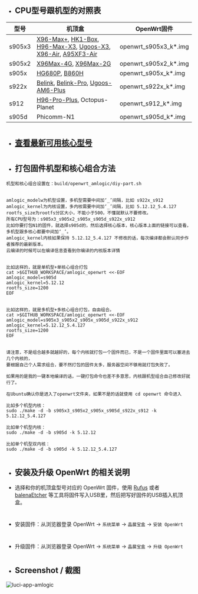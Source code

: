 - ## CPU型号跟机型的对照表

| 型号  | 机顶盒 | OpenWrt固件 |
| ---- | ---- | ---- |
| s905x3 | [X96-Max+](https://tokopedia.link/uMaH09s41db), [HK1-Box](https://tokopedia.link/xhWeQgTuwfb), [H96-Max-X3](https://tokopedia.link/KuWvwoYuwfb), [Ugoos-X3](https://tokopedia.link/duoIXZpdGgb), [X96-Air](https://tokopedia.link/5WHiETbdGgb), [A95XF3-Air](https://tokopedia.link/ByBL45jdGgb) | openwrt_s905x3_k*.img |
| s905x2 | [X96Max-4G](https://tokopedia.link/HcfLaRzjqeb), [X96Max-2G](https://tokopedia.link/ro207Hsjqeb) | openwrt_s905x2_k*.img |
| s905x | [HG680P](https://tokopedia.link/HbrIbqQcGgb), [B860H](https://tokopedia.link/hnXvHn5uwfb) | openwrt_s905x_k*.img |
| s922x | [Belink](https://tokopedia.link/RAgZmOM41db), [Belink-Pro](https://tokopedia.link/sfTHlfS41db), [Ugoos-AM6-Plus](https://tokopedia.link/pHGKXuV41db) | openwrt_s922x_k*.img |
| s912 | [H96-Pro-Plus](https://tokopedia.link/jb42fsBdGgb), Octopus-Planet | openwrt_s912_k*.img |
| s905d | Phicomm-N1 | openwrt_s905d_k*.img |


#
#

- ## [查看最新可用核心型号](https://github.com/ophub/amlogic-s9xxx-openwrt/tree/main/amlogic-s9xxx/amlogic-kernel)

#
#

- ## 打包固件机型和核心组合方法 
```
机型和核心组合设置在：build/openwrt_amlogic/diy-part.sh


amlogic_modelw为机型设置，多机型需要中间加‘_’间隔，比如 s922x_s912
amlogic_kernel为内核设置，多内核需要中间加‘_’间隔，比如 5.12.12_5.4.127
rootfs_size为rootfs分区大小，不能小于500，不懂就默认不要修改。
所有CPU型号为：s905x3_s905x2_s905x_s905d_s922x_s912
比如你要打包N1的固件，就选择s905d的，然后选择核心版本，核心版本上面的链接可以查看，多机型跟多核心都要中间加‘_’。
amlogic_kernel内核如果保持 5.12.12_5.4.127 不修改的话，每次编译都会默认同步作者推荐的最新版本。
云编译的时候可以在编译信息查看到你编译的内核版本详情


比如这样的，就是单机型+单核心组合打包
cat >$GITHUB_WORKSPACE/amlogic_openwrt <<-EOF
amlogic_model=s905d
amlogic_kernel=5.12.12
rootfs_size=1200
EOF


比如这样的，就是多机型+多核心组合打包，自由组合。
cat >$GITHUB_WORKSPACE/amlogic_openwrt <<-EOF
amlogic_model=s905x3_s905x2_s905x_s905d_s922x_s912
amlogic_kernel=5.12.12_5.4.127
rootfs_size=1200
EOF


请注意，不是组合越多就越好的，每个内核就打包一个固件而已，不是一个固件里面可以塞进去几个内核的，
要根据自己个人需求组合，要不然打包的固件太多，服务器空间不够用就打包失败了。
```


```
如果用的是我的一键本地编译的话，一键打包命令也差不多意思，内核跟机型组合自己修改好就行了。

在Ubuntu确认你是进入了openwrt文件夹，如果不是的话就使用 cd openwrt 命令进入

比如多个机型内核：
sudo ./make -d -b s905x3_s905x2_s905x_s905d_s922x_s912 -k 5.12.12_5.4.127

比如单个机型内核：
sudo ./make -d -b s905d -k 5.12.12

比如单个机型双内核：
sudo ./make -d -b s905d -k 5.12.12_5.4.127
```


#
#
#

- ## 安装及升级 OpenWrt 的相关说明

- 选择和你的机顶盒型号对应的 OpenWrt 固件，使用 [Rufus](https://rufus.ie/) 或者 [balenaEtcher](https://www.balena.io/etcher/) 等工具将固件写入USB里，然后把写好固件的USB插入机顶盒。
#
- 安装固件：从浏览器登录 OpenWrt  → `系统菜单` → `晶晨宝盒` → `安装 OpenWrt`
#
- 升级固件：从浏览器登录 OpenWrt  → `系统菜单` → `晶晨宝盒` → `升级 OpenWrt`
#

- ## Screenshot / 截图

![luci-app-amlogic](https://user-images.githubusercontent.com/68696949/121277810-f9ebd800-c903-11eb-9bf4-7c2b11f9a1d3.gif)
